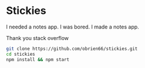 # Stickies

I needed a notes app. I was bored. I made a notes app.

Thank you stack overflow

```bash
git clone https://github.com/obrien66/stickies.git
cd stickies
npm install && npm start
```